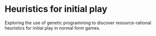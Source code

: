 # Heuristics for initial play

Exploring the use of genetic programming to discover resource-rational heuristics for initial play in normal form games.